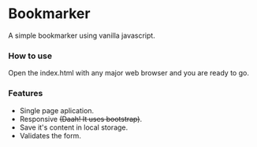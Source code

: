 # Bookmarker
A simple bookmarker using vanilla javascript. 

### How to use
Open the index.html with any major web browser and you are ready to go. 

### Features
* Single page aplication.
* Responsive ~~(Daah! It uses bootstrap)~~.
* Save it's content in local storage.
* Validates the form.
